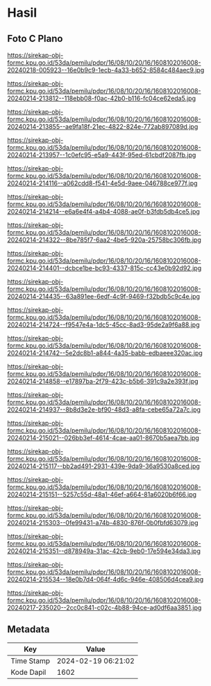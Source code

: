 # Hasil

## Foto C Plano

https://sirekap-obj-formc.kpu.go.id/53da/pemilu/pdpr/16/08/10/20/16/1608102016008-20240218-005923--16e0b9c9-1ecb-4a33-b652-8584c484aec9.jpg

https://sirekap-obj-formc.kpu.go.id/53da/pemilu/pdpr/16/08/10/20/16/1608102016008-20240214-213812--118ebb08-f0ac-42b0-b116-fc04ce62eda5.jpg

https://sirekap-obj-formc.kpu.go.id/53da/pemilu/pdpr/16/08/10/20/16/1608102016008-20240214-213855--ae9fa18f-21ec-4822-824e-772ab897089d.jpg

https://sirekap-obj-formc.kpu.go.id/53da/pemilu/pdpr/16/08/10/20/16/1608102016008-20240214-213957--1c0efc95-e5a9-443f-95ed-61cbdf2087fb.jpg

https://sirekap-obj-formc.kpu.go.id/53da/pemilu/pdpr/16/08/10/20/16/1608102016008-20240214-214116--a062cdd8-f541-4e5d-9aee-046788ce977f.jpg

https://sirekap-obj-formc.kpu.go.id/53da/pemilu/pdpr/16/08/10/20/16/1608102016008-20240214-214214--e6a6e4f4-a4b4-4088-ae0f-b3fdb5db4ce5.jpg

https://sirekap-obj-formc.kpu.go.id/53da/pemilu/pdpr/16/08/10/20/16/1608102016008-20240214-214322--8be785f7-6aa2-4be5-920a-25758bc306fb.jpg

https://sirekap-obj-formc.kpu.go.id/53da/pemilu/pdpr/16/08/10/20/16/1608102016008-20240214-214401--dcbce1be-bc93-4337-815c-cc43e0b92d92.jpg

https://sirekap-obj-formc.kpu.go.id/53da/pemilu/pdpr/16/08/10/20/16/1608102016008-20240214-214435--63a891ee-6edf-4c9f-9469-f32bdb5c9c4e.jpg

https://sirekap-obj-formc.kpu.go.id/53da/pemilu/pdpr/16/08/10/20/16/1608102016008-20240214-214724--f9547e4a-1dc5-45cc-8ad3-95de2a9f6a88.jpg

https://sirekap-obj-formc.kpu.go.id/53da/pemilu/pdpr/16/08/10/20/16/1608102016008-20240214-214742--5e2dc8b1-a844-4a35-babb-edbaeee320ac.jpg

https://sirekap-obj-formc.kpu.go.id/53da/pemilu/pdpr/16/08/10/20/16/1608102016008-20240214-214858--e17897ba-2f79-423c-b5b6-391c9a2e393f.jpg

https://sirekap-obj-formc.kpu.go.id/53da/pemilu/pdpr/16/08/10/20/16/1608102016008-20240214-214937--8b8d3e2e-bf90-48d3-a8fa-cebe65a72a7c.jpg

https://sirekap-obj-formc.kpu.go.id/53da/pemilu/pdpr/16/08/10/20/16/1608102016008-20240214-215021--026bb3ef-4614-4cae-aa01-8670b5aea7bb.jpg

https://sirekap-obj-formc.kpu.go.id/53da/pemilu/pdpr/16/08/10/20/16/1608102016008-20240214-215117--bb2ad491-2931-439e-9da9-36a9530a8ced.jpg

https://sirekap-obj-formc.kpu.go.id/53da/pemilu/pdpr/16/08/10/20/16/1608102016008-20240214-215151--5257c55d-48a1-46ef-a664-81a6020b6f66.jpg

https://sirekap-obj-formc.kpu.go.id/53da/pemilu/pdpr/16/08/10/20/16/1608102016008-20240214-215303--0fe99431-a74b-4830-876f-0b0fbfd63079.jpg

https://sirekap-obj-formc.kpu.go.id/53da/pemilu/pdpr/16/08/10/20/16/1608102016008-20240214-215351--d878949a-31ac-42cb-9eb0-17e594e34da3.jpg

https://sirekap-obj-formc.kpu.go.id/53da/pemilu/pdpr/16/08/10/20/16/1608102016008-20240214-215534--18e0b7d4-064f-4d6c-946e-408506d4cea9.jpg

https://sirekap-obj-formc.kpu.go.id/53da/pemilu/pdpr/16/08/10/20/16/1608102016008-20240217-235020--2cc0c841-c02c-4b88-94ce-ad0df6aa3851.jpg


## Metadata

| Key        | Value               |
| ---------- | ------------------- |
| Time Stamp | 2024-02-19 06:21:02 |
| Kode Dapil | 1602                |



